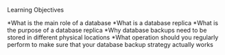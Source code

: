 Learning Objectives

*What is the main role of a database
*What is a database replica
*What is the purpose of a database replica
*Why database backups need to be stored in different physical locations
*What operation should you regularly perform to make sure that your database backup strategy actually works
